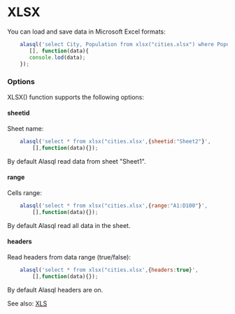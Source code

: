 # XLSX

You can load and save data in Microsoft Excel formats:

```js
    alasql('select City, Population from xlsx("cities.xlsx") where Population > 100000',
       [], function(data){
       console.lod(data);
    });
```

### Options
XLSX() function supports the following options:
#### sheetid
Sheet name:
```js
    alasql('select * from xlsx("cities.xlsx',{sheetid:"Sheet2"}',
        [],function(data){});
```
By default Alasql read data from sheet "Sheet1".

#### range
Cells range:
```js
    alasql('select * from xlsx("cities.xlsx',{range:"A1:D100"}',
        [],function(data){});
```
By default Alasql read all data in the sheet.

#### headers
Read headers from data range (true/false):
```js
    alasql('select * from xlsx("cities.xlsx',{headers:true}',
        [],function(data){});
```
By default Alasql headers are on.

See also: [XLS](Xls)
